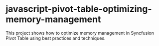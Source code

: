 # javascript-pivot-table-optimizing-memory-management
This project shows how to optimize memory management in Syncfusion Pivot Table using best practices and techniques.
